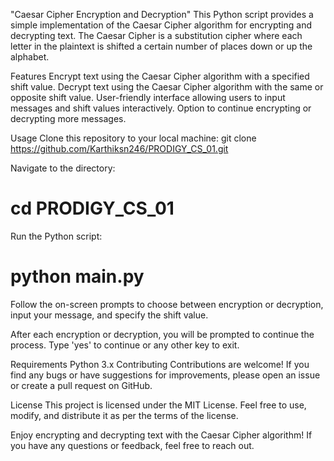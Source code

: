 "Caesar Cipher Encryption and Decryption"
This Python script provides a simple implementation of the Caesar Cipher algorithm for encrypting and decrypting text. The Caesar Cipher is a substitution cipher where each letter in the plaintext is shifted a certain number of places down or up the alphabet.

Features
Encrypt text using the Caesar Cipher algorithm with a specified shift value.
Decrypt text using the Caesar Cipher algorithm with the same or opposite shift value.
User-friendly interface allowing users to input messages and shift values interactively.
Option to continue encrypting or decrypting more messages.

Usage
Clone this repository to your local machine:
git clone https://github.com/Karthiksn246/PRODIGY_CS_01.git

Navigate to the directory:
# cd PRODIGY_CS_01

Run the Python script:
# python main.py

Follow the on-screen prompts to choose between encryption or decryption, input your message, and specify the shift value.

After each encryption or decryption, you will be prompted to continue the process. Type 'yes' to continue or any other key to exit.

Requirements
Python 3.x
Contributing
Contributions are welcome! If you find any bugs or have suggestions for improvements, please open an issue or create a pull request on GitHub.

License
This project is licensed under the MIT License. Feel free to use, modify, and distribute it as per the terms of the license.

Enjoy encrypting and decrypting text with the Caesar Cipher algorithm! If you have any questions or feedback, feel free to reach out.






